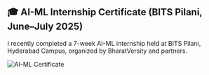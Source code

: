 ## 🎓 AI-ML Internship Certificate (BITS Pilani, June–July 2025)

I recently completed a 7-week AI-ML internship held at BITS Pilani, Hyderabad Campus, organized by BharatVersity and partners.

![AI-ML Certificate](https://github.com/your-username/Certifications/blob/main/AI-ML_Anbu_Malligarjun_Sri.jpg?raw=true)
